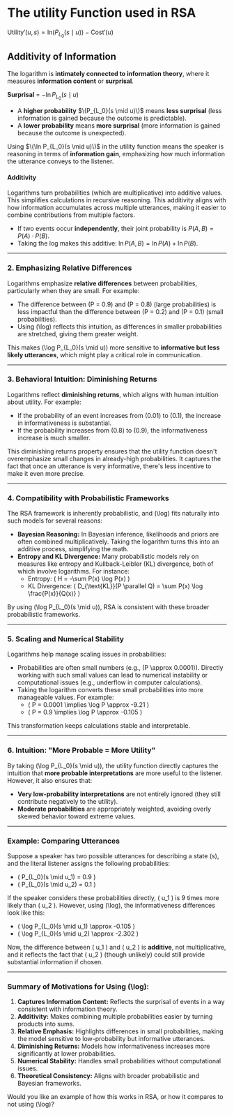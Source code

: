 # The utility Function used in RSA

$\text{Utility}'(u, s) = \text{ln} (P_{L_0}(s \mid u)) - \text{Cost}'(u)$

## Additivity of Information 

The logarithm is **intimately connected to information theory**, where it measures **information content** or **surprisal**. 

**Surprisal** = $-\ln P_{L_0}(s \mid u)$

- A **higher probability** $\(P_{L_0}(s \mid u)\)$ means **less surprisal** (less information is gained because the outcome is predictable).
- A **lower probability** means **more surprisal** (more information is gained because the outcome is unexpected).

Using $\(\ln P_{L_0}(s \mid u)\)$ in the utility function means the speaker is reasoning in terms of **information gain**, emphasizing how much information the utterance conveys to the listener.

#### Additivity

Logarithms turn probabilities (which are multiplicative) into additive values. This simplifies calculations in recursive reasoning. This additivity aligns with how information accumulates across multiple utterances, making it easier to combine contributions from multiple factors.

- If two events occur **independently**, their joint probability is $P(A, B) = P(A) \cdot P(B)$.
- Taking the log makes this additive: $\ln P(A, B) = \ln P(A) + \ln P(B)$.



---

### 2. **Emphasizing Relative Differences**
Logarithms emphasize **relative differences** between probabilities, particularly when they are small. For example:
- The difference between \(P = 0.9\) and \(P = 0.8\) (large probabilities) is less impactful than the difference between \(P = 0.2\) and \(P = 0.1\) (small probabilities).
- Using \(\log\) reflects this intuition, as differences in smaller probabilities are stretched, giving them greater weight.

This makes \(\log P_{L_0}(s \mid u)\) more sensitive to **informative but less likely utterances**, which might play a critical role in communication.

---

### 3. **Behavioral Intuition: Diminishing Returns**
Logarithms reflect **diminishing returns**, which aligns with human intuition about utility. For example:
- If the probability of an event increases from \(0.01\) to \(0.1\), the increase in informativeness is substantial.
- If the probability increases from \(0.8\) to \(0.9\), the informativeness increase is much smaller.

This diminishing returns property ensures that the utility function doesn't overemphasize small changes in already-high probabilities. It captures the fact that once an utterance is very informative, there's less incentive to make it even more precise.

---

### 4. **Compatibility with Probabilistic Frameworks**
The RSA framework is inherently probabilistic, and \(\log\) fits naturally into such models for several reasons:
- **Bayesian Reasoning:** In Bayesian inference, likelihoods and priors are often combined multiplicatively. Taking the logarithm turns this into an additive process, simplifying the math.
- **Entropy and KL Divergence:** Many probabilistic models rely on measures like entropy and Kullback-Leibler (KL) divergence, both of which involve logarithms. For instance:
  - Entropy: \( H = -\sum P(x) \log P(x) \)
  - KL Divergence: \( D_{\text{KL}}(P \parallel Q) = \sum P(x) \log \frac{P(x)}{Q(x)} \)

By using \(\log P_{L_0}(s \mid u)\), RSA is consistent with these broader probabilistic frameworks.

---

### 5. **Scaling and Numerical Stability**
Logarithms help manage scaling issues in probabilities:
- Probabilities are often small numbers (e.g., \(P \approx 0.0001\)). Directly working with such small values can lead to numerical instability or computational issues (e.g., underflow in computer calculations).
- Taking the logarithm converts these small probabilities into more manageable values. For example:
  - \( P = 0.0001 \implies \log P \approx -9.21 \)
  - \( P = 0.9 \implies \log P \approx -0.105 \)

This transformation keeps calculations stable and interpretable.

---

### 6. **Intuition: "More Probable = More Utility"**
By taking \(\log P_{L_0}(s \mid u)\), the utility function directly captures the intuition that **more probable interpretations** are more useful to the listener. However, it also ensures that:
- **Very low-probability interpretations** are not entirely ignored (they still contribute negatively to the utility).
- **Moderate probabilities** are appropriately weighted, avoiding overly skewed behavior toward extreme values.

---

### Example: Comparing Utterances
Suppose a speaker has two possible utterances for describing a state \(s\), and the literal listener assigns the following probabilities:

- \( P_{L_0}(s \mid u_1) = 0.9 \)
- \( P_{L_0}(s \mid u_2) = 0.1 \)

If the speaker considers these probabilities directly, \( u_1 \) is 9 times more likely than \( u_2 \). However, using \(\log\), the informativeness differences look like this:

- \( \log P_{L_0}(s \mid u_1) \approx -0.105 \)
- \( \log P_{L_0}(s \mid u_2) \approx -2.302 \)

Now, the difference between \( u_1 \) and \( u_2 \) is **additive**, not multiplicative, and it reflects the fact that \( u_2 \) (though unlikely) could still provide substantial information if chosen.

---

### Summary of Motivations for Using \(\log\):
1. **Captures Information Content:** Reflects the surprisal of events in a way consistent with information theory.
2. **Additivity:** Makes combining multiple probabilities easier by turning products into sums.
3. **Relative Emphasis:** Highlights differences in small probabilities, making the model sensitive to low-probability but informative utterances.
4. **Diminishing Returns:** Models how informativeness increases more significantly at lower probabilities.
5. **Numerical Stability:** Handles small probabilities without computational issues.
6. **Theoretical Consistency:** Aligns with broader probabilistic and Bayesian frameworks.

Would you like an example of how this works in RSA, or how it compares to not using \(\log\)?
